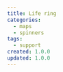 ```yaml
---
title: Life ring
categories:
  - maps
  - spinners
tags:
  - support
created: 1.0.0
updated: 1.0.0
---
```

